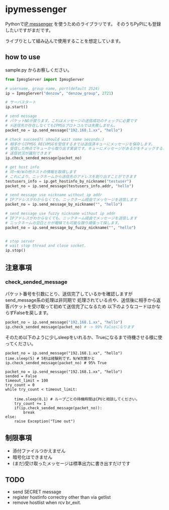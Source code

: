 # ipymessenger

Pythonで[IP messenger](http://ipmsg.org/) を使うためのライブラリです。
そのうちPyPIにも登録したいですがまだです。

ライブりとして組み込んで使用することを想定しています。


## how to use

 sample.py からお察しください。

```python
from IpmsgServer import IpmsgServer

# username, group name, port(default 2524)
ip = IpmsgServer("denzow", "denzow_group", 2721)

# サーバスタート
ip.start()

# send message
# パケットNOが戻ります。これはメッセージの送信成功のチェックに必要です
# ※送信先が存在しなくてもIPMSGプロトコルでは失敗しません。
packet_no = ip.send_message("192.168.1.xx", "hello")

# check succeed?( should wait some seconds.)
# 相手からIPMSG_RECVMSGを受信するまでは送信済キューにメッセージを保存します。
# 受信した時点でキューから取り出す実装です。キューにメッセージがあるかをチェックすることで
# 送信状況が識別できます
ip.check_sended_message(packet_no)

# get host info
# 同一N/Wの他ホストの情報を取得します
# これにより、ニックネームから送信先のアドレスを割り出すことができます
testusers_info = ip.get_hostinfo_by_nickname("testuser")
packet_no = ip.send_message(testusers_info.addr, "hello")

# send message use nickname without ip addr
# IPアドレスがわからなくても、ニックネーム経由でメッセージを送信します
packet_no = ip.send_message_by_nickname("", "hello")

# send message use fuzzy nickname without ip addr
# IPアドレスがわからなくても、ニックネーム経由でメッセージを送信します
# ニックネームの空白とかが曖昧でも可能な限り頑張って探します。
packet_no = ip.send_message_by_fuzzy_nickname("", "hello")


# stop server
# wait stop thread and close socket.
ip.stop()

```

## 注意事項

### check_sended_message

パケット番号を引数にとり、送信完了しているかを確認しますがsend_message系の処理は非同期で
処理されている点や、送信後に相手から返答パケットを受け取って初めて送信完了になるため
以下のようなコードはかならずFalseを戻します。

```python
packet_no = ip.send_message("192.168.1.xx", "hello")
ip.check_sended_message(packet_no) # -> 99% Falseになります
```

そのため以下のように少しsleepをいれるか、Trueになるまで待機させる様に使ってください。

```python:例1
packet_no = ip.send_message("192.168.1.xx", "hello")
time.sleep(5) # 5秒は経験則です。N/W次第かと
ip.check_sended_message(packet_no) # 95% True
```

```python:例2
packet_no = ip.send_message("192.168.1.xx", "hello")
sended = False
timeout_limit = 100
try_count = 0
while try_count < timeout_limit:

    time.sleep(0.1) # ループごとの待機時間はCPUと相談してください。
    try_count += 1
    if(ip.check_sended_message(packet_no)):
        break
else:
    raise Exception("Time out")
```


## 制限事項

* 添付ファイルつかえません
* 暗号化はできません
* (まだ)受け取ったメッセージは標準出力に書き出すだけです

## TODO

* send SECRET message
* register hostinfo correctry other than via getlist
* remove hostlist when rcv br_exit.